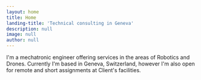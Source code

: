 ```yaml
---
layout: home
title: Home
landing-title: 'Technical consulting in Geneva'
description: null
image: null
author: null
---
```


I'm a mechatronic engineer offering services in the areas of Robotics and Drones. Currently I'm based in Geneva, Switzerland, however I'm also open for remote and short assignments at Client's facilities. 